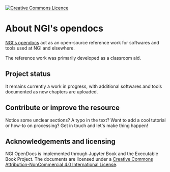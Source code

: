 <a rel="license" href="http://creativecommons.org/licenses/by-nc/4.0/"><img alt="Creative Commons Licence" style="border-width:0" src="https://i.creativecommons.org/l/by-nc/4.0/88x31.png" /></a>

# About NGI's opendocs

[NGI's opendocs](https://norwegian-geotechnical-institute.github.io/opendocs/intro.html) act as an open-source reference work for softwares and tools used at NGI and elsewhere.

The reference work was primarily developed as a classroom aid.

## Project status
It remains currently a work in progress, with additional softwares and tools documented as new chapters are uploaded.

## Contribute or improve the resource
Notice some unclear sections? A typo in the text? Want to add a cool tutorial or how-to on processing? Get in touch and let's make thing happen!

## Acknowledgements and licensing
NGI OpenDocs is implemented through Jupyter Book and the Executable Book Project. The documents are licensed under a <a rel="license" href="http://creativecommons.org/licenses/by-nc/4.0/">Creative Commons Attribution-NonCommercial 4.0 International License</a>.